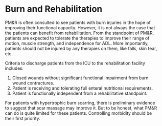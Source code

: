 # Burn and Rehabilitation

PM&R is often consulted to see patients with burn injuries in the hope of improving their functional capacity. However, it is not always the case that the patients can benefit from rehabilitation. From the standpoint of PM&R, patients are expected to tolerate the therapies to improve their range of motion, muscle strength, and independence for ADL. More importantly, patients should not be injured by any therapies on them, like falls, skin tear, etc.

Criteria to discharge patients from the ICU to the rehabilitation facility includes:
1. Closed wounds without significant functional impairment from burn wound contractures.
2. Patient is receiving and tolerating full enteral nutritional requirements.
3. Patient is functionally independent from a rehabilitative standpoint.

For patients with hypertrophic burn scarring, there is preliminary evidence to suggest that scar massage may improve it. But to be honest, what PM&R can do is quite limited for these patients. Controlling morbidity should be their first priority.
